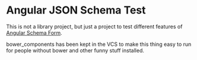 Angular JSON Schema Test
=========================


This is not a library project, but just a project to test different features of [Angular Schema Form](https://github.com/json-schema-form/angular-schema-form).


bower_components has been kept in the VCS to make this thing easy to run for people without bower and other funny stuff installed.